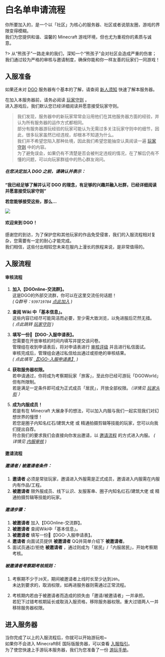 <!-- guide/apply -->

# 白名单申请流程

你所要加入的，是一个以「社区」为核心的服务器、社区或者说朋友圈，游戏的界限变得模糊。<br/>
我们为您提供和谐、温馨的 Minecraft 游戏环境，但也尤为重视你的素质与诚意。

?> 从“熊孩子”一路走来的我们，深知一个“熊孩子”会对社区会造成严重的伤害；<br/>
我们通过较为严格的审核与邀请制度，确保你能和你一样友善的玩家们一同游戏！



## 入服准备

如果还未对 [DGO](notice/about) 服务器有个基本的了解，请查阅 [新人须知](notice/server) 快速了解本服务器。

在加入本服务器前，请务必阅读 [玩家守则](notice/rules) 。<br/>
进入游戏后，我们默认您已经详细阅读并愿意接受玩家守则。

> 我们发现，服务器中的新玩家常常会沿用他们在其他服务器方面的经验，并认为所有服务器的运作方式都相同。<br/>
部分有服务器游玩经验的玩家可能认为无需过多关注玩家守则中的细节，因此，很多玩家虽然已经违规，却根本不知道为什么。<br/>
我们并不希望您陷入那种处境，因此我们希望您能抽空认真阅读一遍 [玩家守则](notice/rules) 中的内容。<br/>
为了避免误会，如果仍有不清楚是否会被判定违规的情况，在了解后仍有不懂的问题，可以向玩家群组中的热心群友询问。

##### 在您决定加入 DGO 之前，请确认并表示：

 **“我已经足够了解并认可 DGO 的理念，有足够的兴趣并融入社群，已经详细阅读并愿意接受玩家守则”** 

 **若您能够接受这些，那么…** 

![](http://39.100.70.44:8000/images/index_rotation_pic1.jpg)

#### 欢迎来到 DGO！

感谢您的到访，为了保护您和其他玩家的作品免受侵害，我们的入服流程相对复杂，您需要有一定的耐心才能完成。<br/>
我们相信，这些付出相较您未来在服内上漫长的旅程来说，是非常值得的。



## 入服流程

#### 审核流程

1. **加入【DGOnline-交流群】。** <br/>
这是DGO的外部交流群，你可以在这里交流任何话题！<br/>
 *( Q群号：`939719784` [点此加入](https://jq.qq.com/?_wv=1027&k=fLYVZmGj) )*

2. **查阅 Wiki 中「基本信息」。** <br/>
这些内容已经尽可能简洁而必要，至少需大致浏览，以免进服后茫然无措。<br/>
 *( 点此跳转 [玩家守则](notice/rules) )*

3. **填写一份📰【DGO-入服申请表】。** <br/>
您需要在开放审核的时间内填写并提交该问卷。<br/>
管理组在收到申请表后，将对申请表进行 [审核评级](guide/apply/reviewScore) 并且进行私信面试。<br/>
审核完成后，管理组会通过私信给出通过或拒绝的审核结果。<br/>
 *( 点此填写 [【DGO-入服申请表】](https://wj.qq.com/s2/5534523/a1b2/) )*

4. **获取服务器权限。** <br/>
若申请通过，你将成为考察期玩家「旅客」，至此你已经可游玩「DGOWorld」但有所限制。<br/>
若是满足一定条件即可成为正式成员「居民」，开放全部权限。*（详情见 [玩家头衔](information/playerTitle?id=「旅客」) ）*

5. **成为内服成员！** <br/>
若是有在 Minecraft 大展身手的想法，可以加入内服与我们一起实现我们对幻想世界的憧憬！<br/>
若您是圈子内知名红石/建筑大佬 或 精通拍摄剪辑等技能的玩家，您可以向我们提出自荐。<br/>
符合我们的要求我们会直接向你发出邀请，以 [邀请流程](guide/apply?id=邀请流程) 的方式进入内服。
 *( 详情见 [内服审核](guide/apply/MainResident) )*



#### 邀请流程

##### 邀请者 / 被邀请者条件：

1. **邀请者** 必须是常驻玩家，邀请进入外服需是正式成员，邀请进入内服需在内服内有作品/工程。
2. **被邀请者** 限外服成员、线下认识、友服客串、圈子内知名红石/建筑大佬 或 精通拍摄剪辑等技能的玩家。

##### 邀请步骤：

1. **被邀请者** 加入【DGOnline-交流群】。
2. **被邀请者** 查阅Wiki中「基本信息」。
3. **被邀请者** 填写一份📰【DGO-入服申请表】。
4. **邀请者** 向面试员提供 **被邀请者** QQ并简单介绍下 **被邀请者**。
5. 面试员通过/拒绝 **被邀请者** ，通过则成为「居民」/「内服居民」，开始考察期考核。

##### 被邀请者考察期考核规则：

1. 考察期不少于`20`天，期间被邀请者上线时长至少达到`20h`。<br/>
未达到要求的，取消权限，如再进服务器则需通过正常流程。

2. 考核期内若由于被邀请者而造成的损失由「邀请/被邀请者」一并承担。<br/>
若犯下过错考核期延长或取消入服资格，移除服务器权限。重大过错两人一并移除服务器权限。



## 进入服务器

当你完成了以上的入服流程后，你就可以开始游玩啦~<br/>
如果你不会进入 MinecraftBE 国际版服务器，可以查看 [入服指引](guide/join)。<br/>
为了使您快速上手游玩本服务器，我们为您准备了一份 [游玩手册](guide/play)。